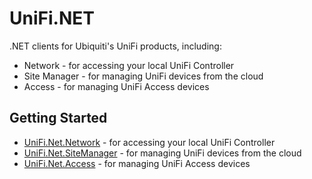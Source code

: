 # UniFi.NET

.NET clients for Ubiquiti's UniFi products, including:

* Network - for accessing your local UniFi Controller
* Site Manager - for managing UniFi devices from the cloud
* Access - for managing UniFi Access devices

## Getting Started

* [UniFi.Net.Network](src/UniFi.Net.Network/README.md) - for accessing your local UniFi Controller
* [UniFi.Net.SiteManager](src/UniFi.Net.SiteManager/README.md) - for managing UniFi devices from the cloud
* [UniFi.Net.Access](src/UniFi.Net.Access/README.md) - for managing UniFi Access devices
